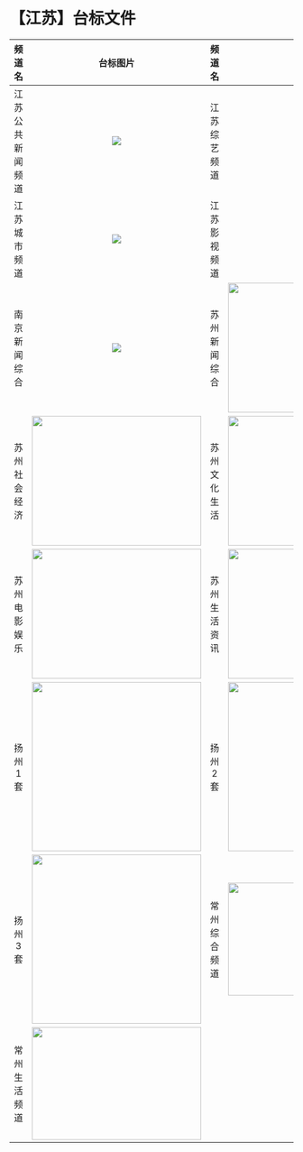 # 【江苏】台标文件
|频道名|台标图片|频道名|台标图片|
|:---:|:---:|:---:|:---:|
|江苏公共新闻频道|<img src="https://github.com/atsushi444/iptv/blob/main/logo/other/Jiangsu1.png">|江苏综艺频道|<img src="https://github.com/atsushi444/iptv/blob/main/logo/other/Jiangsu3.png">|
|江苏城市频道|<img src="https://github.com/atsushi444/iptv/blob/main/logo/other/Jiangsu2.png">|江苏影视频道|<img src="https://github.com/atsushi444/iptv/blob/main/logo/other/Jiangsu4.png">|
|南京新闻综合|<img src="https://github.com/atsushi444/iptv/blob/main/logo/other/njxwzh.jpg">|苏州新闻综合|<img src="https://github.com/atsushi444/iptv/blob/main/logo/other/sz01.png" width="300" height="230">|
|苏州社会经济|<img src="https://github.com/atsushi444/iptv/blob/main/logo/other/sz02.png" width="300" height="230">|苏州文化生活|<img src="https://github.com/atsushi444/iptv/blob/main/logo/other/sz03.png" width="300" height="230">|
|苏州电影娱乐|<img src="https://github.com/atsushi444/iptv/blob/main/logo/other/sz04.png" width="300" height="230">|苏州生活资讯|<img src="https://github.com/atsushi444/iptv/blob/main/logo/other/sz05.png" width="300" height="230">|
|扬州1套|<img src="https://github.com/atsushi444/iptv/blob/main/logo/other/yz01.png" width="300" height="300">|扬州2套|<img src="https://github.com/atsushi444/iptv/blob/main/logo/other/yz02.png" width="300" height="300">|
|扬州3套|<img src="https://github.com/atsushi444/iptv/blob/main/logo/other/yz03.png" width="300" height="300">|常州综合频道|<img src="https://github.com/atsushi444/iptv/blob/main/logo/other/czxw.png" width="300" height="200">|
|常州生活频道|<img src="https://github.com/atsushi444/iptv/blob/main/logo/other/czsh.png" width="300" height="200">||<img src="">|


